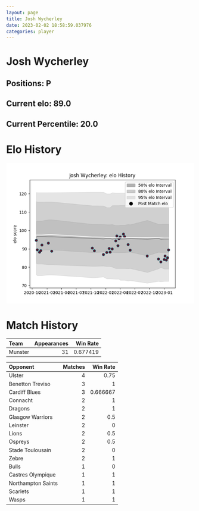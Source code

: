 ```yaml
---  
layout: page  
title: Josh Wycherley  
date: 2023-02-02 18:58:59.037976  
categories: player  
---
```

# Josh Wycherley

## Positions: P

## Current elo: 89.0

## Current Percentile: 20.0

# Elo History


![elo history](history_JoshWycherley.png)
# Match History


| Team    |   Appearances |   Win Rate |
|:--------|--------------:|-----------:|
| Munster |            31 |   0.677419 |

| Opponent           |   Matches |   Win Rate |
|:-------------------|----------:|-----------:|
| Ulster             |         4 |   0.75     |
| Benetton Treviso   |         3 |   1        |
| Cardiff Blues      |         3 |   0.666667 |
| Connacht           |         2 |   1        |
| Dragons            |         2 |   1        |
| Glasgow Warriors   |         2 |   0.5      |
| Leinster           |         2 |   0        |
| Lions              |         2 |   0.5      |
| Ospreys            |         2 |   0.5      |
| Stade Toulousain   |         2 |   0        |
| Zebre              |         2 |   1        |
| Bulls              |         1 |   0        |
| Castres Olympique  |         1 |   1        |
| Northampton Saints |         1 |   1        |
| Scarlets           |         1 |   1        |
| Wasps              |         1 |   1        |